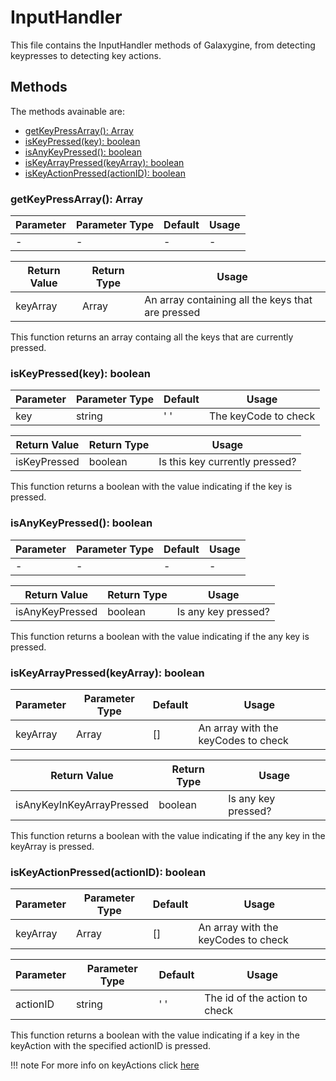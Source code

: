 # InputHandler

This file contains the InputHandler methods of Galaxygine, from detecting keypresses to detecting key actions.

## Methods

The methods avainable are:

-   [getKeyPressArray(): Array<string>](#getkeypressarray-array)
-   [isKeyPressed(key): boolean](#iskeypressedkey-boolean)
-   [isAnyKeyPressed(): boolean](#isanykeypressed-boolean)
-   [isKeyArrayPressed(keyArray): boolean](#iskeyarraypressedkeyarray-boolean)
-   [isKeyActionPressed(actionID): boolean](#iskeyactionpressedactionid-boolean)

### getKeyPressArray(): Array<string>

| Parameter | Parameter Type | Default | Usage |
| --------- | -------------- | ------- | ----- |
| -         | -              | -       | -     |

| Return Value | Return Type   | Usage                                             |
| ------------ | ------------- | ------------------------------------------------- |
| keyArray     | Array<string> | An array containing all the keys that are pressed |

This function returns an array containg all the keys that are currently pressed.

### isKeyPressed(key): boolean

| Parameter | Parameter Type | Default | Usage                |
| --------- | -------------- | ------- | -------------------- |
| key       | string         | ' '     | The keyCode to check |

| Return Value | Return Type | Usage                          |
| ------------ | ----------- | ------------------------------ |
| isKeyPressed | boolean     | Is this key currently pressed? |

This function returns a boolean with the value indicating if the key is pressed.

### isAnyKeyPressed(): boolean

| Parameter | Parameter Type | Default | Usage |
| --------- | -------------- | ------- | ----- |
| -         | -              | -       | -     |

| Return Value    | Return Type | Usage               |
| --------------- | ----------- | ------------------- |
| isAnyKeyPressed | boolean     | Is any key pressed? |

This function returns a boolean with the value indicating if the any key is pressed.

### isKeyArrayPressed(keyArray): boolean

| Parameter | Parameter Type | Default | Usage                               |
| --------- | -------------- | ------- | ----------------------------------- |
| keyArray  | Array<string>  | []      | An array with the keyCodes to check |

| Return Value              | Return Type | Usage               |
| ------------------------- | ----------- | ------------------- |
| isAnyKeyInKeyArrayPressed | boolean     | Is any key pressed? |

This function returns a boolean with the value indicating if the any key in the keyArray is pressed.

### isKeyActionPressed(actionID): boolean

| Parameter | Parameter Type | Default | Usage                               |
| --------- | -------------- | ------- | ----------------------------------- |
| keyArray  | Array<string>  | []      | An array with the keyCodes to check |

| Parameter | Parameter Type | Default | Usage                         |
| --------- | -------------- | ------- | ----------------------------- |
| actionID  | string         | ' '     | The id of the action to check |

This function returns a boolean with the value indicating if a key in the keyAction with the specified actionID is pressed.

!!! note
    For more info on keyActions click [here](../../res/keyAction.md)